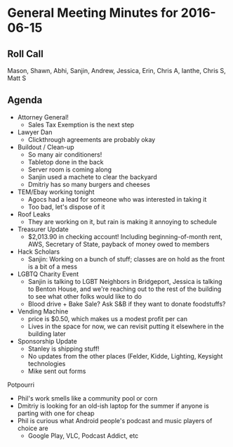 General Meeting Minutes for 2016-06-15
======================================

Roll Call
---------
Mason, Shawn, Abhi, Sanjin, Andrew, Jessica, Erin, Chris A, Ianthe, Chris S, Matt S

Agenda
------

- Attorney General!
  - Sales Tax Exemption is the next step
- Lawyer Dan
  - Clickthrough agreements are probably okay
- Buildout / Clean-up 
  - So many air conditioners!
  - Tabletop done in the back
  - Server room is coming along
  - Sanjin used a machete to clear the backyard
  - Dmitriy has so many burgers and cheeses
- TEM/Ebay working tonight
  - Agocs had a lead for someone who was interested in taking it
  - Too bad, let's dispose of it
- Roof Leaks
  - They are working on it, but rain is making it annoying to schedule
- Treasurer Update
  - $2,013.90 in checking account! Including beginning-of-month rent, AWS, Secretary of State, payback of money owed to members
- Hack Scholars
  - Sanjin: Working on a bunch of stuff; classes are on hold as the front is a bit of a mess
- LGBTQ Charity Event
  - Sanjin is talking to LGBT Neighbors in Bridgeport, Jessica is talking to Benton House, and we're reaching out to the rest of the building to see what other folks would like to do
  - Blood drive + Bake Sale? Ask S&B if they want to donate foodstuffs?
- Vending Machine
  - price is $0.50, which makes us a modest profit per can
  - Lives in the space for now, we can revisit putting it elsewhere in the building later
- Sponsorship Update
  - Stanley is shipping stuff!
  - No updates from the other places (Felder, Kidde, Lighting, Keysight technologies
  - Mike sent out forms

Potpourri
- Phil's work smells like a community pool or corn
- Dmitriy is looking for an old-ish laptop for the summer if anyone is parting with one for cheap
- Phil is curious what Android people's podcast and music players of choice are
  - Google Play, VLC, Podcast Addict, etc

